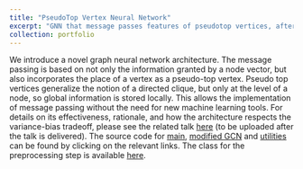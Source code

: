 ```yaml
---
title: "PseudoTop Vertex Neural Network"
excerpt: "GNN that message passes features of pseudotop vertices, after a refinement"
collection: portfolio
---
```


We introduce a novel graph neural network architecture. The message passing is based on not only the information granted by a node vector, but also incorporates the place of a vertex as a pseudo-top vertex. Pseudo top vertices generalize the notion of a directed clique, but only at the level of a node, so global information is stored locally. This allows the implementation of message passing without the need for new machine learning tools. For details on its effectiveness, rationale, and how the architecture respects the variance-bias tradeoff, please see the related talk [here](files/ptvnn.pdf) (to be uploaded after the talk is delivered). The source code for [main](/files/pTV.py), [modified GCN](/files/GCN_modified.py) and [utilities](/files/utils.py) can be found by clicking on the relevant links. The class for the preprocessing step is available [here](/files/ptv_finder.py). 
